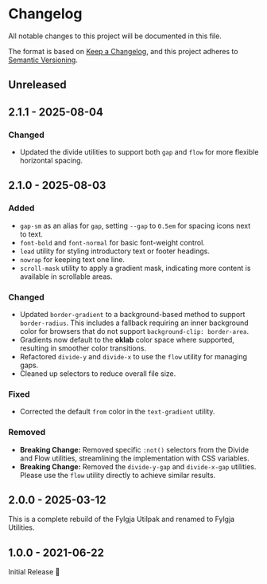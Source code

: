 # Changelog

All notable changes to this project will be documented in this file.

The format is based on [Keep a Changelog](https://keepachangelog.com/en/1.1.0/),
and this project adheres to [Semantic Versioning](https://semver.org/spec/v2.0.0.html).

## Unreleased

## 2.1.1 - 2025-08-04

### Changed

- Updated the divide utilities to support both `gap` and `flow` for more flexible horizontal spacing.

## 2.1.0 - 2025-08-03

### Added

- `gap-sm` as an alias for `gap`, setting `--gap` to `0.5em` for spacing icons next to text.
- `font-bold` and `font-normal` for basic font-weight control.
- `lead` utility for styling introductory text or footer headings.
- `nowrap` for keeping text one line.
- `scroll-mask` utility to apply a gradient mask, indicating more content is available in scrollable areas.

### Changed

- Updated `border-gradient` to a background-based method to support `border-radius`. This includes a fallback requiring an inner background color for browsers that do not support `background-clip: border-area`.
- Gradients now default to the **oklab** color space where supported, resulting in smoother color transitions.
- Refactored `divide-y` and `divide-x` to use the `flow` utility for managing gaps.
- Cleaned up selectors to reduce overall file size.

### Fixed

- Corrected the default `from` color in the `text-gradient` utility.

### Removed

- **Breaking Change:** Removed specific `:not()` selectors from the Divide and Flow utilities, streamlining the implementation with CSS variables.
- **Breaking Change:** Removed the `divide-y-gap` and `divide-x-gap` utilities. Please use the `flow` utility directly to achieve similar results.

## 2.0.0 - 2025-03-12

This is a complete rebuild of the Fylgja Utilpak and renamed to Fylgja Utilities.

## 1.0.0 - 2021-06-22

Initial Release 🎉
